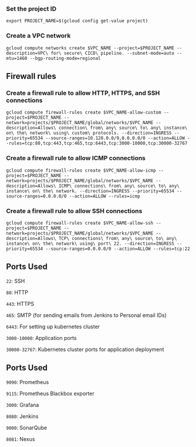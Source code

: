 ### Set the project ID
```
export PROJECT_NAME=$(gcloud config get-value project)
```

### Create a VPC network
```
gcloud compute networks create $VPC_NAME --project=$PROJECT_NAME --description=VPC\ for\ secure\ CICD\ pipeline. --subnet-mode=auto --mtu=1460 --bgp-routing-mode=regional
```

## Firewall rules

### Create a firewall rule to allow HTTP, HTTPS, and SSH connections
```
gcloud compute firewall-rules create $VPC_NAME-allow-custom --project=$PROJECT_NAME --network=projects/$PROJECT_NAME/global/networks/$VPC_NAME --description=Allows\ connection\ from\ any\ source\ to\ any\ instance\ on\ the\ network\ using\ custom\ protocols. --direction=INGRESS --priority=65534 --source-ranges=10.128.0.0/9,0.0.0.0/0 --action=ALLOW --rules=tcp:80,tcp:443,tcp:465,tcp:6443,tcp:3000-10000,tcp:30000-32767
```

### Create a firewall rule to allow ICMP connections
```
gcloud compute firewall-rules create $VPC_NAME-allow-icmp --project=$PROJECT_NAME --network=projects/$PROJECT_NAME/global/networks/$VPC_NAME --description=Allows\ ICMP\ connections\ from\ any\ source\ to\ any\ instance\ on\ the\ network. --direction=INGRESS --priority=65534 --source-ranges=0.0.0.0/0 --action=ALLOW --rules=icmp
```

### Create a firewall rule to allow SSH connections
```
gcloud compute firewall-rules create $VPC_NAME-allow-ssh --project=$PROJECT_NAME --network=projects/$PROJECT_NAME/global/networks/$VPC_NAME --description=Allows\ TCP\ connections\ from\ any\ source\ to\ any\ instance\ on\ the\ network\ using\ port\ 22. --direction=INGRESS --priority=65534 --source-ranges=0.0.0.0/0 --action=ALLOW --rules=tcp:22
```

## Ports Used
`22`: SSH

`80`: HTTP

`443`: HTTPS

`465`: SMTP (for sending emails from Jenkins to Personal email IDs)

`6443`: For setting up kubernetes cluster

`3000-10000`: Application ports

`30000-32767`: Kubernetes cluster ports for application deployment


## Ports Used
`9090`: Prometheus

`9115`: Prometheus Blackbox exporter

`3000`: Grafana

`8080`: Jenkins

`9000`: SonarQube

`8081`: Nexus
